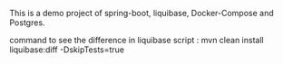 This is a demo project of spring-boot, liquibase, Docker-Compose and Postgres.


command to see the difference in liquibase script : mvn clean install liquibase:diff -DskipTests=true